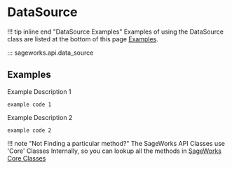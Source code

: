 # DataSource

!!! tip inline end "DataSource Examples"
    Examples of using the DataSource class are listed at the bottom of this page [Examples](#examples).

::: sageworks.api.data_source


## Examples
Example Description 1

```
example code 1
```

Example Description 2

```
example code 2
```

!!! note "Not Finding a particular method?"
    The SageWorks API Classes use 'Core' Classes Internally, so you can lookup all the methods in [SageWorks Core Classes](../core_classes/overview.md)
